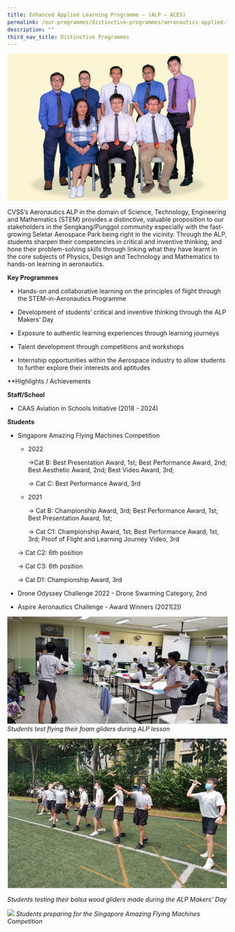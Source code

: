 ```yaml
---
title: Enhanced Applied Learning Programme – (ALP – ACES)
permalink: /our-programmes/distinctive-programmes/aeronautics-applied-learning-programme-alp/
description: ""
third_nav_title: Distinctive Programmes
---
```

![](/images/2023%20Distinctive%20Programmes/ALP/alp%20committee%20.jpg)

CVSS’s Aeronautics ALP in the domain of Science, Technology, Engineering and Mathematics (STEM) provides a distinctive, valuable proposition to our stakeholders in the Sengkang/Punggol community especially with the fast-growing Seletar Aerospace Park being right in the vicinity. Through the ALP, students sharpen their competencies in critical and inventive thinking, and hone their problem-solving skills through linking what they have learnt in the core subjects of Physics, Design and Technology and Mathematics to hands-on learning in aeronautics.

**Key Programmes**

*   Hands-on and collaborative learning on the principles of flight through the STEM-in-Aeronautics Programme
    
*   Development of students’ critical and inventive thinking through the ALP Makers’ Day
    
*   Exposure to authentic learning experiences through learning journeys
    
*   Talent development through competitions and workshops
    
*   Internship opportunities within the Aerospace industry to allow students to further explore their interests and aptitudes
    

**Highlights / Achievements

**Staff/School**

*   CAAS Aviation in Schools Initiative (2018 - 2024)
    
**Students**

*   Singapore Amazing Flying Machines Competition
    

    *  2022
    

          ->Cat B: Best Presentation Award, 1st; Best Performance Award, 2nd; Best Aesthetic Award, 2nd; Best Video Award, 3rd; 

         -> Cat C: Best Performance Award, 3rd
    


    * 2021
    
        -> Cat B: Championship Award, 3rd; Best Performance Award, 1st; Best Presentation Award, 1st; 
    
      -> Cat C1: Championship Award, 1st; Best Performance Award, 1st, 3rd; Proof of Flight and Learning Journey Video, 3rd
    
     -> Cat C2: 6th position
    
     -> Cat C3: 6th position
    
     -> Cat D1: Championship Award, 3rd
    

*   Drone Odyssey Challenge 2022 - Drone Swarming Category, 2nd
    
*   Aspire Aeronautics Challenge - Award Winners (2021\[2\])
    

![](/images/Students%20test%20flying%20their%20foam%20gliders%20during%20ALP%20lesson_2020.jpg)
*Students test flying their foam gliders during ALP lesson*

![](/images/2023%20Distinctive%20Programmes/ALP/alp-picture%202_comp.JPG)

*Students testing their balsa wood gliders made during the ALP Makers’ Day*

![](/images/2023%20Distinctive%20Programmes/ALP/alp-picture%203.jpg)
*Students preparing for the Singapore Amazing Flying Machines Competition*